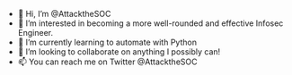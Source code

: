 - 👋 Hi, I’m @AttacktheSOC
- 👀 I’m interested in becoming a more well-rounded and effective Infosec Engineer.
- 🌱 I’m currently learning to automate with Python
- 💞️ I’m looking to collaborate on anything I possibly can!
- 📫 You can reach me on Twitter @AttacktheSOC

<!---
AttacktheSOC/AttacktheSOC is a ✨ special ✨ repository because its `README.md` (this file) appears on your GitHub profile.
You can click the Preview link to take a look at your changes.
--->
